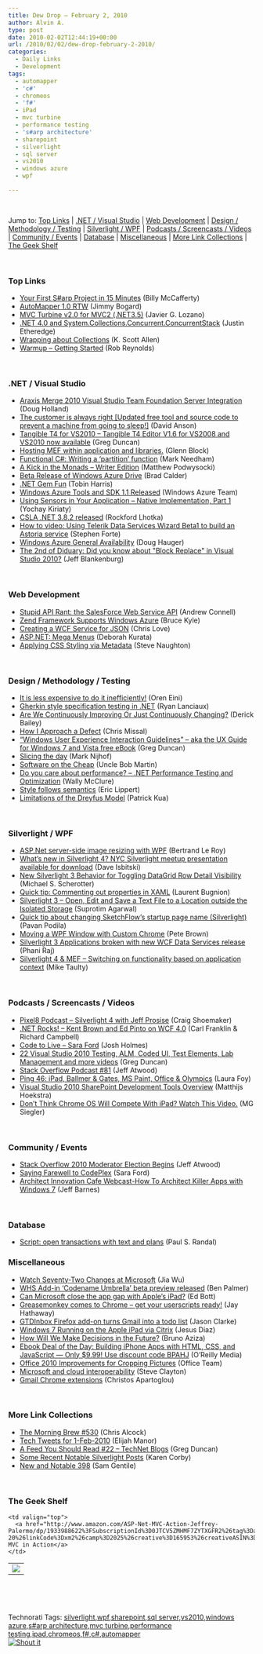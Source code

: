 ```yaml
---
title: Dew Drop – February 2, 2010
author: Alvin A.
type: post
date: 2010-02-02T12:44:19+00:00
url: /2010/02/02/dew-drop-february-2-2010/
categories:
  - Daily Links
  - Development
tags:
  - automapper
  - 'c#'
  - chromeos
  - 'f#'
  - iPad
  - mvc turbine
  - performance testing
  - 's#arp architecture'
  - sharepoint
  - silverlight
  - sql server
  - vs2010
  - windows azure
  - wpf

---
```

&#160;

Jump to: [Top Links][1] | [.NET / Visual Studio][2] | [Web Development][3] | [Design / Methodology / Testing][4] | [Silverlight / WPF][5] | [Podcasts / Screencasts / Videos][6] | [Community / Events][7] | [Database][8] | [Miscellaneous][9] | [More Link Collections][10] | [The Geek Shelf][11] 

&#160;

### <a name="top"></a>Top Links

  * [Your First S#arp Project in 15 Minutes][12] (Billy McCafferty)
  * [AutoMapper 1.0 RTW][13] (Jimmy Bogard)
  * [MVC Turbine v2.0 for MVC2 (.NET3.5)][14] (Javier G. Lozano)
  * [.NET 4.0 and System.Collections.Concurrent.ConcurrentStack][15] (Justin Etheredge)
  * [Wrapping about Collections][16] (K. Scott Allen)
  * [Warmup – Getting Started][17] (Rob Reynolds)

&#160;

### <a name="dotnet"></a>.NET / Visual Studio

  * [Araxis Merge 2010 Visual Studio Team Foundation Server Integration][18] (Doug Holland)
  * [The customer is always right [Updated free tool and source code to prevent a machine from going to sleep!]][19] (David Anson)
  * [Tangible T4 for VS2010 &#8211; Tangible T4 Editor V1.6 for VS2008 and VS2010 now available][20] (Greg Duncan)
  * [Hosting MEF within application and libraries.][21] (Glenn Block)
  * [Functional C#: Writing a &#8216;partition&#8217; function][22] (Mark Needham)
  * [A Kick in the Monads – Writer Edition][23] (Matthew Podwysocki)
  * [Beta Release of Windows Azure Drive][24] (Brad Calder)
  * [.NET Gem Fun][25] (Tobin Harris)
  * [Windows Azure Tools and SDK 1.1 Released][26] (Windows Azure Team)
  * [Using Sensors in Your Application – Native Implementation, Part 1][27] (Yochay Kiriaty)
  * [CSLA .NET 3.8.2 released][28] (Rockford Lhotka)
  * [How to video: Using Telerik Data Services Wizard Beta1 to build an Astoria service][29] (Stephen Forte)
  * [Windows Azure General Availability][30] (Doug Hauger)
  * [The 2nd of Diduary: Did you know about "Block Replace" in Visual Studio 2010?][31] (Jeff Blankenburg)

&#160;

### <a name="web"></a>Web Development

  * [Stupid API Rant: the SalesForce Web Service API][32] (Andrew Connell)
  * [Zend Framework Supports Windows Azure][33] (Bruce Kyle)
  * [Creating a WCF Service for JSON][34] (Chris Love)
  * [ASP.NET: Mega Menus][35] (Deborah Kurata)
  * [Applying CSS Styling via Metadata][36] (Steve Naughton)

&#160;

### <a name="design"></a>Design / Methodology / Testing

  * [It is less expensive to do it inefficiently!][37] (Oren Eini)
  * [Gherkin style specification testing in .NET][38] (Ryan Lanciaux)
  * [Are We Continuously Improving Or Just Continuously Changing?][39] (Derick Bailey)
  * [How I Approach a Defect][40] (Chris Missal)
  * [“Windows User Experience Interaction Guidelines” – aka the UX Guide for Windows 7 and Vista free eBook][41] (Greg Duncan)
  * [Slicing the day][42] (Mark Nijhof)
  * [Software on the Cheap][43] (Uncle Bob Martin)
  * [Do you care about performance? &#8211; .NET Performance Testing and Optimization][44] (Wally McClure)
  * [Style follows semantics][45] (Eric Lippert)
  * [Limitations of the Dreyfus Model][46] (Patrick Kua)

&#160;

### <a name="silverlight"></a>Silverlight / WPF

  * [ASP.Net server-side image resizing with WPF][47] (Bertrand Le Roy)
  * [What’s new in Silverlight 4? NYC Silverlight meetup presentation available for download][48] (Dave Isbitski)
  * [New Silverlight 3 Behavior for Toggling DataGrid Row Detail Visibility][49] (Michael S. Scherotter)
  * [Quick tip: Commenting out properties in XAML][50] (Laurent Bugnion)
  * [Silverlight 3 – Open, Edit and Save a Text File to a Location outside the Isolated Storage][51] (Suprotim Agarwal)
  * [Quick tip about changing SketchFlow’s startup page name (Silverlight)][52] (Pavan Podila)
  * [Moving a WPF Window with Custom Chrome][53] (Pete Brown)
  * [Silverlight 3 Applications broken with new WCF Data Services release][54] (Phani Raj)
  * [Silverlight 4 & MEF – Switching on functionality based on application context][55] (Mike Taulty)

&#160;

### <a name="podcasts"></a>Podcasts / Screencasts / Videos

  * [Pixel8 Podcast &#8211; Silverlight 4 with Jeff Prosise][56] (Craig Shoemaker)
  * [.NET Rocks! &#8211; Kent Brown and Ed Pinto on WCF 4.0][57] (Carl Franklin & Richard Campbell)
  * [Code to Live &#8211; Sara Ford][58] (Josh Holmes)
  * [22 Visual Studio 2010 Testing, ALM, Coded UI, Test Elements, Lab Management and more videos][59] (Greg Duncan)
  * [Stack Overflow Podcast #81][60] (Jeff Atwood)
  * [Ping 46: iPad, Ballmer & Gates, MS Paint, Office & Olympics][61] (Laura Foy)
  * [Visual Studio 2010 SharePoint Development Tools Overview][62] (Matthijs Hoekstra)
  * [Don’t Think Chrome OS Will Compete With iPad? Watch This Video.][63] (MG Siegler)

&#160;

### <a name="events"></a>Community / Events

  * [Stack Overflow 2010 Moderator Election Begins][64] (Jeff Atwood)
  * [Saying Farewell to CodePlex][65] (Sara Ford)
  * [Architect Innovation Cafe Webcast-How To Architect Killer Apps with Windows 7][66] (Jeff Barnes)

&#160;

### <a name="db"></a>Database

  * [Script: open transactions with text and plans][67] (Paul S. Randal)

<a name="sp"></a>

### <a name="misc"></a>Miscellaneous

  * [Watch Seventy-Two Changes at Microsoft][68] (Jia Wu)
  * [WHS Add-in &#8216;Codename Umbrella&#8217; beta preview released][69] (Ben Palmer)
  * [Can Microsoft close the app gap with Apple&#8217;s iPad?][70] (Ed Bott)
  * [Greasemonkey comes to Chrome &#8211; get your userscripts ready!][71] (Jay Hathaway)
  * [GTDInbox Firefox add-on turns Gmail into a todo list][72] (Jason Clarke)
  * [Windows 7 Running on the Apple iPad via Citrix][73] (Jesus Diaz)
  * [How Will We Make Decisions in the Future?][74] (Bruno Aziza)
  * [Ebook Deal of the Day: Building iPhone Apps with HTML, CSS, and JavaScript &#8212; Only $9.99! Use discount code BPAHJ][75] (O&#8217;Reilly Media)
  * [Office 2010 Improvements for Cropping Pictures][76] (Office Team)
  * [Microsoft and cloud interoperability][77] (Steve Clayton)
  * [Gmail Chrome extensions][78] (Christos Apartoglou)

&#160;

### <a name="links"></a>More Link Collections

  * [The Morning Brew #530][79] (Chris Alcock)
  * [Tech Tweets for 1-Feb-2010][80] (Elijah Manor)
  * [A Feed You Should Read #22 – TechNet Blogs][81] (Greg Duncan)
  * [Some Recent Notable Silverlight Posts][82] (Karen Corby)
  * [New and Notable 398][83] (Sam Gentile)

&#160;

### <a name="shelf"></a>The Geek Shelf

<table border="0" cellspacing="0" cellpadding="0">
  <tr>
    <td>
      <img data-recalc-dims="1" decoding="async" src="https://i0.wp.com/ecx.images-amazon.com/images/I/51LdQHs5Z7L._SL160_.jpg?w=660" />
    </td>
    
    <td valign="top">
      <a href="http://www.amazon.com/ASP-Net-MVC-Action-Jeffrey-Palermo/dp/1933988622%3FSubscriptionId%3D0JTCV5ZMHMF7ZYTXGFR2%26tag%3Dalvinashcraft-20%26linkCode%3Dxm2%26camp%3D2025%26creative%3D165953%26creativeASIN%3D1933988622">ASP.Net MVC in Action</a>
    </td>
  </tr>
</table>

&#160;

<div style="padding-bottom: 0px; margin: 0px; padding-left: 0px; padding-right: 0px; display: inline; float: none; padding-top: 0px" id="scid:C16BAC14-9A3D-4c50-9394-FBFEF7A93539:a37e39d2-70ef-4c67-a4b7-bcceb678f2d0" class="wlWriterSmartContent">
  <!--dotnetkickit-->
</div>

&#160;

<div style="padding-bottom: 0px; margin: 0px; padding-left: 0px; padding-right: 0px; display: inline; float: none; padding-top: 0px" id="scid:0767317B-992E-4b12-91E0-4F059A8CECA8:7558d290-7441-494f-a1b7-d251e2a279cd" class="wlWriterSmartContent">
  Technorati Tags: <a href="http://technorati.com/tags/silverlight" rel="tag">silverlight</a>,<a href="http://technorati.com/tags/wpf" rel="tag">wpf</a>,<a href="http://technorati.com/tags/sharepoint" rel="tag">sharepoint</a>,<a href="http://technorati.com/tags/sql+server" rel="tag">sql server</a>,<a href="http://technorati.com/tags/vs2010" rel="tag">vs2010</a>,<a href="http://technorati.com/tags/windows+azure" rel="tag">windows azure</a>,<a href="http://technorati.com/tags/s%23arp+architecture" rel="tag">s#arp architecture</a>,<a href="http://technorati.com/tags/mvc+turbine" rel="tag">mvc turbine</a>,<a href="http://technorati.com/tags/performance+testing" rel="tag">performance testing</a>,<a href="http://technorati.com/tags/ipad" rel="tag">ipad</a>,<a href="http://technorati.com/tags/chromeos" rel="tag">chromeos</a>,<a href="http://technorati.com/tags/f%23" rel="tag">f#</a>,<a href="http://technorati.com/tags/c%23" rel="tag">c#</a>,<a href="http://technorati.com/tags/automapper" rel="tag">automapper</a>
</div>

<div class="wlWriterHeaderFooter" style="margin:0px; padding:0px 0px 0px 0px;">
  <div class="shoutIt">
    <a rev="vote-for" href="http://dotnetshoutout.com/Submit?url=http%3a%2f%2fwww.alvinashcraft.com%2f2010%2f02%2f02%2fdew-drop-february-2-2010%2f&title=Dew+Drop+%e2%80%93+February+2%2c+2010"><img decoding="async" alt="Shout it" src="http://dotnetshoutout.com/image.axd?url=https://morningdew-bpc6g3a0fgaxdxcu.eastus2-01.azurewebsites.net/2010/02/02/dew-drop-february-2-2010/" style="border:0px" /></a>
  </div>
</div>

 [1]: https://morningdew-bpc6g3a0fgaxdxcu.eastus2-01.azurewebsites.net/#top
 [2]: https://morningdew-bpc6g3a0fgaxdxcu.eastus2-01.azurewebsites.net/#dotnet
 [3]: https://morningdew-bpc6g3a0fgaxdxcu.eastus2-01.azurewebsites.net/#web
 [4]: https://morningdew-bpc6g3a0fgaxdxcu.eastus2-01.azurewebsites.net/#design
 [5]: https://morningdew-bpc6g3a0fgaxdxcu.eastus2-01.azurewebsites.net/#silverlight
 [6]: https://morningdew-bpc6g3a0fgaxdxcu.eastus2-01.azurewebsites.net/#podcasts
 [7]: https://morningdew-bpc6g3a0fgaxdxcu.eastus2-01.azurewebsites.net/#events
 [8]: https://morningdew-bpc6g3a0fgaxdxcu.eastus2-01.azurewebsites.net/#db
 [9]: https://morningdew-bpc6g3a0fgaxdxcu.eastus2-01.azurewebsites.net/#misc
 [10]: https://morningdew-bpc6g3a0fgaxdxcu.eastus2-01.azurewebsites.net/#links
 [11]: https://morningdew-bpc6g3a0fgaxdxcu.eastus2-01.azurewebsites.net/#shelf
 [12]: http://feedproxy.google.com/~r/Devlicious/~3/mwauWsRqYYI/your-first-s-arp-project-in-10-minutes.aspx
 [13]: http://feedproxy.google.com/~r/LosTechies/~3/jg6-LUSs120/automapper-1-0-rtw.aspx
 [14]: http://feedproxy.google.com/~r/lozanotek/~3/6Bh9whH14gw/mvc_turbine_v2.0_for_mvc2_.net3.5.aspx
 [15]: http://www.codethinked.com/post.aspx?id=6913860b-23c6-4bf7-a199-26b810b3a5ff
 [16]: http://odetocode.com/Blogs/scott/archive/2010/01/31/wrapping-about-collections.aspx
 [17]: http://feedproxy.google.com/~r/Devlicious/~3/7w1D55AwrS8/warmup-getting-started.aspx
 [18]: http://software.intel.com/en-us/blogs/2010/02/01/araxis-merge-2010-visual-studio-team-foundation-server-integration/
 [19]: http://blogs.msdn.com/delay/archive/2010/02/01/the-customer-is-always-right-updated-free-tool-and-source-code-to-prevent-a-machine-from-going-to-sleep.aspx
 [20]: http://coolthingoftheday.blogspot.com/2010/02/tangible-t4-for-vs2010-tangible-t4.html
 [21]: http://feedproxy.google.com/~r/MyTechnobabble/~3/woKDCzF4XjY/hosting-mef-within-application-and-libraries.aspx
 [22]: http://feedproxy.google.com/~r/MarkNeedham/~3/oddTsUKYfkg/
 [23]: http://codebetter.com/blogs/matthew.podwysocki/archive/2010/02/01/a-kick-in-the-monads-writer-edition.aspx
 [24]: http://blogs.msdn.com/windowsazure/archive/2010/02/02/beta-release-of-windows-azure-drive.aspx
 [25]: http://feedproxy.google.com/~r/blog_of_tobin/~3/NnOnWUF7Nps/
 [26]: http://blogs.msdn.com/windowsazure/archive/2010/02/02/windows-azure-tools-and-sdk-1-1-released.aspx
 [27]: http://windowsteamblog.com/blogs/developers/archive/2010/02/01/using-sensors-in-your-application-native-implementation-part-1.aspx
 [28]: http://www.lhotka.net/weblog/CSLANET382Released.aspx
 [29]: http://feedproxy.google.com/~r/StephenFortesBlog/~3/oxQKvEWDXns/PermaLink,guid,e9fda51b-86a6-403e-9092-d344817dc916.aspx
 [30]: http://blogs.technet.com/microsoft_blog/archive/2010/02/01/windows-azure-general-availability.aspx
 [31]: http://feedproxy.google.com/~r/Blankenthoughts/~3/CrSV1khKqUA/2nd-of-diduary-did-you-know-about-block.aspx
 [32]: http://feedproxy.google.com/~r/AndrewConnell/~3/6-bfBZl6iw4/stupid-api-rant-the-salesforce-web-service-api.aspx
 [33]: http://blogs.msdn.com/usisvde/archive/2010/02/01/zend-framework-supposts-windows-azure.aspx
 [34]: http://professionalaspnet.com/archive/2010/02/01/Creating-a-WCF-Service-for-JSON.aspx
 [35]: http://msmvps.com/blogs/deborahk/archive/2010/02/01/asp-net-mega-menus.aspx
 [36]: http://csharpbits.notaclue.net/2010/02/applying-css-styling-via-metadata.html
 [37]: http://feedproxy.google.com/~r/AyendeRahien/~3/RBKYxf3lKgA/it-is-less-expensive-to-do-it-inefficiently.aspx
 [38]: http://feeds.dzone.com/~r/zones/dotnet/~3/thHbrJTZ1xE/gherkin-style-specification
 [39]: http://feedproxy.google.com/~r/LosTechies/~3/L8yxLUFTYPw/are-we-continuously-improving-or-just-continuously-changing.aspx
 [40]: http://feedproxy.google.com/~r/LosTechies/~3/cOph_7Deuc0/how-i-approach-a-defect.aspx
 [41]: http://coolthingoftheday.blogspot.com/2010/02/windows-user-experience-interaction.html
 [42]: http://elegantcode.com/2010/02/01/slicing-the-day/
 [43]: http://blog.objectmentor.com/articles/2010/02/01/software-on-the-cheap
 [44]: http://morewally.com/cs/blogs/wallym/archive/2010/02/01/do-you-care-about-performance-net-performance-testing-and-optimization.aspx
 [45]: http://blogs.msdn.com/ericlippert/archive/2010/02/01/style-follows-semantics.aspx
 [46]: http://www.thekua.com/atwork/2010/02/limitations-of-the-dreyfus-model/
 [47]: http://blogs.msdn.com/coding4fun/archive/2010/02/01/9956677.aspx
 [48]: http://blogs.msdn.com/davedev/archive/2010/02/01/what-s-new-in-silverlight-4-nyc-silverlight-meetup-presentation-available-for-download.aspx
 [49]: http://feedproxy.google.com/~r/Synergist/~3/cQRUwsZ-Rrk/new-silverlight-3-behavior-for-toggling-datagrid-row-detail-visibility.aspx
 [50]: http://feedproxy.google.com/~r/galasoft/~3/FLkzwKs0hbY/quick-tip-commenting-out-properties-in-xaml.aspx
 [51]: http://feedproxy.google.com/~r/netCurryRecentArticles/~3/3VXtiAlhuvY/ShowArticle.aspx
 [52]: http://feedproxy.google.com/~r/Pixel-In-Gene/~3/Lg7tMb1tIYU/
 [53]: http://feedproxy.google.com/~r/PeteBrown/~3/z_l349cQSZ4/Moving-a-WPF-Window-with-Custom-Chrome.aspx
 [54]: http://blogs.msdn.com/phaniraj/archive/2010/02/01/silverlight-3-applications-broken-with-new-wcf-data-services-release.aspx
 [55]: http://mtaulty.com/CommunityServer/blogs/mike_taultys_blog/archive/2010/02/01/silverlight-4-amp-mef-switching-on-functionality-based-on-application-context.aspx
 [56]: http://community.infragistics.com/pixel8/media/p/217812.aspx
 [57]: http://www.dotnetrocks.com/default.aspx?ShowNum=521
 [58]: http://channel9.msdn.com/posts/joshholmes/Code-to-Live-Sara-Ford/
 [59]: http://coolthingoftheday.blogspot.com/2010/02/22-visual-studio-2010-testing-alm-coded.html
 [60]: http://blog.stackoverflow.com/2010/01/podcast-81/
 [61]: http://channel9.msdn.com/shows/PingShow/Ping-46-iPad-Ballmer--Gates-MS-Paint-Office--Olympics/
 [62]: http://channel9.msdn.com/posts/matthijs/Visual-Studio-2010-SharePoint-Development-Tools-Overview/
 [63]: http://feedproxy.google.com/~r/Techcrunch/~3/dCjJzLvOWno/
 [64]: http://blog.stackoverflow.com/2010/02/stack-overflow-2010-moderator-election-begins/
 [65]: http://blogs.msdn.com/saraford/archive/2010/02/01/saying-farewell-to-codeplex.aspx
 [66]: http://feedproxy.google.com/~r/ArchitectureTheHarmonyOfMathematicalPrecision/~3/wT02hFDhl7I/architect-innovation-cafe-webcast-how-to-architect-killer-apps-with-windows-7.aspx
 [67]: http://feedproxy.google.com/~r/PaulSRandal/~3/9Mjkb4sI23o/post.aspx
 [68]: http://research.microsoft.com/en-us/news/asia/features/ciw_watch72changes.aspx
 [69]: http://feedproxy.google.com/~r/tcmagazine/~3/sbqHd4z5JZI/comments.php
 [70]: http://feedproxy.google.com/~r/zdnet/Bott/~3/B4Y2Gl4hjUY/
 [71]: http://www.pheedcontent.com/click.phdo?i=4496330728b92532e5b894e9c84868f7
 [72]: http://www.pheedcontent.com/click.phdo?i=196175bb611c1bf4f485dd155e11bfc4
 [73]: http://gizmodo.com/5461810/windows-7-running-on-the-apple-ipad-via-citrix
 [74]: http://blogs.technet.com/microsoft_blog/archive/2010/02/02/how-will-we-make-decisions-in-the-future.aspx
 [75]: http://feeds.oreilly.com/~r/oreilly/news/~3/C9-UuhxjPHw/
 [76]: http://blogs.technet.com/office2010/archive/2010/02/01/office-2010-improvements-for-cropping-pictures.aspx
 [77]: http://blogs.msdn.com/stevecla01/archive/2010/02/01/microsoft-and-cloud-interoperability.aspx
 [78]: http://feedproxy.google.com/~r/OfficialGmailBlog/~3/CaZs4CTmYXU/gmail-chrome-extensions.html
 [79]: http://feedproxy.google.com/~r/ReflectivePerspective/~3/tz0Ho0q1qpI/
 [80]: http://elijahmanor.com/webdevdotnet/post.aspx?id=4f215a25-faa9-4861-bd8c-ea0df33eeb3f
 [81]: http://coolthingoftheday.blogspot.com/2010/02/feed-you-should-read-22-technet-blogs.html
 [82]: http://scorbs.com/2010/02/01/some-recent-notable-silverlight-posts/
 [83]: http://feedproxy.google.com/~r/SamGentile/~3/1BAtHGNHpgk/